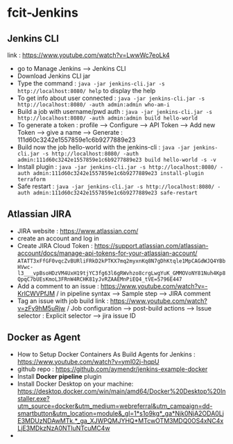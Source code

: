 # fcit-Jenkins

## Jenkins CLI
link : https://www.youtube.com/watch?v=LwwWc7eoLk4
- go to Manage Jenkins --> Jenkins CLI
- Download Jenkins CLI jar
- Type the command : ``` java -jar jenkins-cli.jar -s http://localhost:8080/ help ``` to display the help
- To get info about user connected  : ``` java -jar jenkins-cli.jar -s http://localhost:8080/ -auth admin:admin who-am-i ```
- Build a job with username/pwd auth : ``` java -jar jenkins-cli.jar -s http://localhost:8080/ -auth admin:admin build hello-world ```
- To generate a token : profile --> Configure --> API Token --> Add new Token --> give a name --> Generate : 111d60c3242e1557859e1c6b9277889e23
- Build now the job hello-world with the jenkins-cli : ``` java -jar jenkins-cli.jar -s http://localhost:8080/ -auth admin:111d60c3242e1557859e1c6b9277889e23 build hello-world -s -v ```
- Install plugin : ``` java -jar jenkins-cli.jar -s http://localhost:8080/ -auth admin:111d60c3242e1557859e1c6b9277889e23 install-plugin terraform ```
- Safe restart : ``` java -jar jenkins-cli.jar -s http://localhost:8080/ -auth admin:111d60c3242e1557859e1c6b9277889e23 safe-restart ```

## Atlassian JIRA
- JIRA website : https://www.atlassian.com/
- create an account and log in
- Create JIRA Cloud Token : https://support.atlassian.com/atlassian-account/docs/manage-api-tokens-for-your-atlassian-account/
``` ATATT3xFfGF0vqcZvBURliFRkD2kPTKX7mq2myxnKq8N7gDhKtqle1MpCAGdWJQ4YBbHVwc-l3___vpBsoHDzVM4UxH19tjYC3fg63l6gRWvhzo8crgLwgYuK_GMMOVoNY81Nuh4Kp8QpqC7bUEsKmoL3FRnW4RCHK81yJvRZAAEMnPiEQ4_tVE=5796E447 ```
- Add a comment to an issue : https://www.youtube.com/watch?v=-KrlCWVPfJM / in pipeline syntax --> Sample step --> JIRA comment
- Tag an issue with job build link : https://www.youtube.com/watch?v=zFy9hM5uRjw /  Job configuration  --> post-build actions --> Issue selector : Explicit selector --> jira issue ID

## Docker as Agent
- How to Setup Docker Containers As Build Agents for Jenkins : https://www.youtube.com/watch?v=ymI02j-hqpU
- github repo : https://github.com/aymendr/jenkins-example-docker
- Install **Docker pipeline** plugin
- Install Docker Desktop on your machine: https://desktop.docker.com/win/main/amd64/Docker%20Desktop%20Installer.exe?utm_source=docker&utm_medium=webreferral&utm_campaign=dd-smartbutton&utm_location=module&_gl=1*s1o9kg*_ga*Njk0NjA2ODA0LjE3MDUzNDAwMTk.*_ga_XJWPQMJYHQ*MTcwOTM3MDQ0OS4xNC4xLjE3MDkzNzA0NTIuNTcuMC4w
- 
